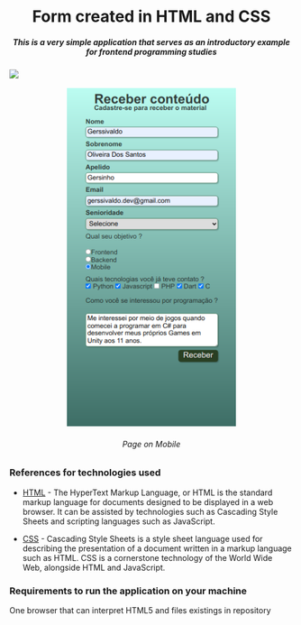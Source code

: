 <h1 align="center"> Form created in HTML and CSS</h1>
<h5 align="center" font-weigth="bold">  This is a very simple application that serves as an introductory example for frontend programming studies</h5>

<img src="https://img.shields.io/static/v1?label=html&message=Css&color=blue&style=for-the-badge&logo=WEB"/>
<p align="center">
  <img  height='600px' src="./readme/print.png" alt="Logo">
  <h6 align="center">Page on Mobile</h6>
</p>

### References for technologies used
  <p> 
    
- [HTML](https://developer.mozilla.org/en-US/docs/Web/HTML) - The HyperText Markup Language, or HTML is the standard markup language for documents designed to be displayed in a web browser. It can be assisted by technologies such as Cascading Style Sheets and scripting languages such as JavaScript.

- [CSS](https://developer.mozilla.org/en-US/docs/Web/CSS) - Cascading Style Sheets is a style sheet language used for describing the presentation of a document written in a markup language such as HTML. CSS is a cornerstone technology of the World Wide Web, alongside HTML and JavaScript.


</p>

### Requirements to run the application on your machine
   One browser that can interpret HTML5 and files existings in repository
